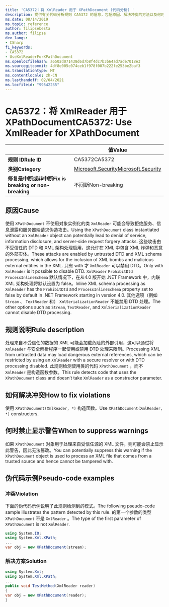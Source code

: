 ```yaml
---
title: 'CA5372：将 XmlReader 用于 XPathDocument (代码分析) '
description: 提供有关代码分析规则 CA5372 的信息，包括原因、解决冲突的方法以及何时取消显示。
ms.date: 08/14/2019
ms.topic: reference
author: filipsebesta
ms.author: filipse
dev_langs:
- CSharp
f1_keywords:
- CA5372
- UseXmlReaderForXPathDocument
ms.openlocfilehash: a6502d071438d6d7b8f4dc7b3b64ad7ade7018e3
ms.sourcegitcommit: 4df8e005c074ceb1f978f007b222fe253be2baf3
ms.translationtype: MT
ms.contentlocale: zh-CN
ms.lasthandoff: 02/04/2021
ms.locfileid: "99542235"
---
```

# <a name="ca5372-use-xmlreader-for-xpathdocument"></a><span data-ttu-id="5a389-103">CA5372：将 XmlReader 用于 XPathDocument</span><span class="sxs-lookup"><span data-stu-id="5a389-103">CA5372: Use XmlReader for XPathDocument</span></span>

| | <span data-ttu-id="5a389-104">值</span><span class="sxs-lookup"><span data-stu-id="5a389-104">Value</span></span> |
|-|-|
| <span data-ttu-id="5a389-105">**规则 ID**</span><span class="sxs-lookup"><span data-stu-id="5a389-105">**Rule ID**</span></span> |<span data-ttu-id="5a389-106">CA5372</span><span class="sxs-lookup"><span data-stu-id="5a389-106">CA5372</span></span>|
| <span data-ttu-id="5a389-107">**类别**</span><span class="sxs-lookup"><span data-stu-id="5a389-107">**Category**</span></span> |[<span data-ttu-id="5a389-108">Microsoft.Security</span><span class="sxs-lookup"><span data-stu-id="5a389-108">Microsoft.Security</span></span>](security-warnings.md)|
| <span data-ttu-id="5a389-109">**修复是中断或非中断**</span><span class="sxs-lookup"><span data-stu-id="5a389-109">**Fix is breaking or non-breaking**</span></span> |<span data-ttu-id="5a389-110">不间断</span><span class="sxs-lookup"><span data-stu-id="5a389-110">Non-breaking</span></span>|

## <a name="cause"></a><span data-ttu-id="5a389-111">原因</span><span class="sxs-lookup"><span data-stu-id="5a389-111">Cause</span></span>

<span data-ttu-id="5a389-112">使用 `XPathDocument` 不使用对象实例化的类 `XmlReader` 可能会导致拒绝服务、信息泄露和服务器端请求伪造攻击。</span><span class="sxs-lookup"><span data-stu-id="5a389-112">Using the `XPathDocument` class instantiated without an `XmlReader` object can potentially lead to denial of service, information disclosure, and server-side request forgery attacks.</span></span> <span data-ttu-id="5a389-113">这些攻击由不受信任的 DTD 和 XML 架构处理启用，这允许在 XML 中包含 XML 炸弹和恶意的外部实体。</span><span class="sxs-lookup"><span data-stu-id="5a389-113">These attacks are enabled by untrusted DTD and XML schema processing, which allows for the inclusion of XML bombs and malicious external entities in the XML.</span></span> <span data-ttu-id="5a389-114">只有 with 才 `XmlReader` 可以禁用 DTD。</span><span class="sxs-lookup"><span data-stu-id="5a389-114">Only with `XmlReader` is it possible to disable DTD.</span></span> <span data-ttu-id="5a389-115">`XmlReader` `ProhibitDtd` `ProcessInlineSchema` 默认情况下，在从4.0 版开始 .NET Framework 中，内联 XML 架构处理将默认设置为 false。</span><span class="sxs-lookup"><span data-stu-id="5a389-115">Inline XML schema processing as `XmlReader` has the `ProhibitDtd` and `ProcessInlineSchema` property set to false by default in .NET Framework starting in version 4.0.</span></span> <span data-ttu-id="5a389-116">其他选项（例如 `Stream` 、 `TextReader` 和） `XmlSerializationReader` 不能禁用 DTD 处理。</span><span class="sxs-lookup"><span data-stu-id="5a389-116">The  other options such as `Stream`, `TextReader`, and `XmlSerializationReader` cannot disable DTD processing.</span></span>

## <a name="rule-description"></a><span data-ttu-id="5a389-117">规则说明</span><span class="sxs-lookup"><span data-stu-id="5a389-117">Rule description</span></span>

<span data-ttu-id="5a389-118">处理来自不受信任的数据的 XML 可能会加载危险的外部引用，这可以通过将 `XmlReader` 与安全解析程序一起使用或禁用 DTD 处理来限制。</span><span class="sxs-lookup"><span data-stu-id="5a389-118">Processing XML from untrusted data may load dangerous external references, which can be restricted by using an `XmlReader` with a secure resolver or with DTD processing disabled.</span></span> <span data-ttu-id="5a389-119">此规则检测使用类的代码 `XPathDocument` ，而不 `XmlReader` 是构造函数参数。</span><span class="sxs-lookup"><span data-stu-id="5a389-119">This rule detects code that uses the `XPathDocument` class and doesn’t take `XmlReader` as a constructor parameter.</span></span>

## <a name="how-to-fix-violations"></a><span data-ttu-id="5a389-120">如何解决冲突</span><span class="sxs-lookup"><span data-stu-id="5a389-120">How to fix violations</span></span>

<span data-ttu-id="5a389-121">使用 `XPathDocument(XmlReader, *)` 构造函数。</span><span class="sxs-lookup"><span data-stu-id="5a389-121">Use `XPathDocument(XmlReader, *)` constructors.</span></span>

## <a name="when-to-suppress-warnings"></a><span data-ttu-id="5a389-122">何时禁止显示警告</span><span class="sxs-lookup"><span data-stu-id="5a389-122">When to suppress warnings</span></span>

<span data-ttu-id="5a389-123">如果 `XPathDocument` 对象用于处理来自受信任源的 XML 文件，则可能会禁止显示此警告，因此无法篡改。</span><span class="sxs-lookup"><span data-stu-id="5a389-123">You can potentially suppress this warning if the `XPathDocument` object is used to process an XML file that comes from a trusted source and hence cannot be tampered with.</span></span>

## <a name="pseudo-code-examples"></a><span data-ttu-id="5a389-124">伪代码示例</span><span class="sxs-lookup"><span data-stu-id="5a389-124">Pseudo-code examples</span></span>

### <a name="violation"></a><span data-ttu-id="5a389-125">冲突</span><span class="sxs-lookup"><span data-stu-id="5a389-125">Violation</span></span>

<span data-ttu-id="5a389-126">下面的伪代码示例说明了此规则检测到的模式。</span><span class="sxs-lookup"><span data-stu-id="5a389-126">The following pseudo-code sample illustrates the pattern detected by this rule.</span></span>
<span data-ttu-id="5a389-127">的第一个参数的类型 `XPathDocument` 不是 `XmlReader` 。</span><span class="sxs-lookup"><span data-stu-id="5a389-127">The type of the first parameter of `XPathDocument` is not `XmlReader`.</span></span>

```csharp
using System.IO;
using System.Xml.XPath;
...
var obj = new XPathDocument(stream);
```

### <a name="solution"></a><span data-ttu-id="5a389-128">解决方案</span><span class="sxs-lookup"><span data-stu-id="5a389-128">Solution</span></span>

```csharp
using System.Xml;
using System.Xml.XPath;
...
public void TestMethod(XmlReader reader)
{
var obj = new XPathDocument(reader);
}
```
